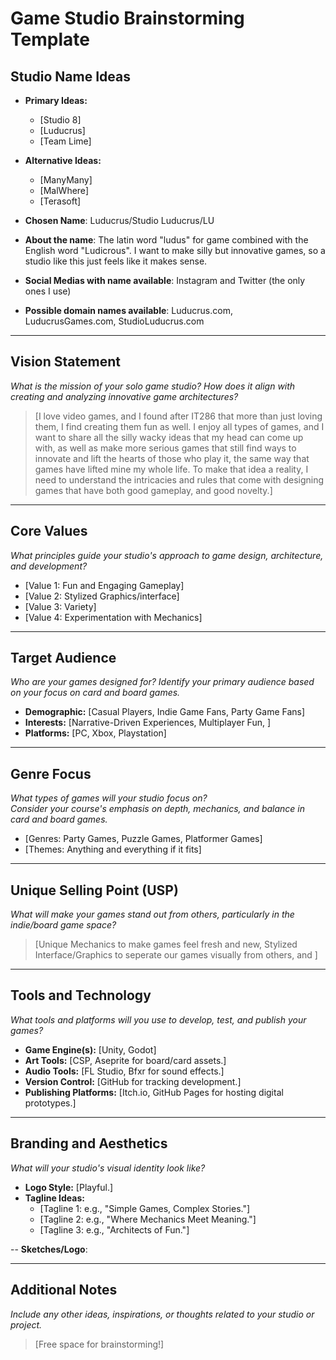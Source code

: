 # Game Studio Brainstorming Template

## Studio Name Ideas
- **Primary Ideas:**
  - [Studio 8]
  - [Luducrus]
  - [Team Lime]
- **Alternative Ideas:**
  - [ManyMany]
  - [MalWhere]
  - [Terasoft]

- **Chosen Name**: Luducrus/Studio Luducrus/LU
- **About the name**: The latin word "ludus" for game combined with the English word "Ludicrous". I want to make silly but innovative games, so a studio like this just feels like it makes sense.
- **Social Medias with name available**: Instagram and Twitter (the only ones I use)
- **Possible domain names available**: Luducrus.com, LuducrusGames.com, StudioLuducrus.com

---

## Vision Statement
*What is the mission of your solo game studio? How does it align with creating and analyzing innovative game architectures?*

> [I love video games, and I found after IT286 that more than just loving them, I find creating them fun as well. I enjoy all types of games, and I want to share all the silly wacky ideas that my head can come up with, as well as make more serious games that still find ways to innovate and lift the hearts of those who play it, the same way that games have lifted mine my whole life. To make that idea a reality, I need to understand the intricacies and rules that come with designing games that have both good gameplay, and good novelty.]

---

## Core Values
*What principles guide your studio's approach to game design, architecture, and development?*

- [Value 1: Fun and Engaging Gameplay]
- [Value 2: Stylized Graphics/interface]
- [Value 3: Variety]
- [Value 4: Experimentation with Mechanics]

---

## Target Audience
*Who are your games designed for? Identify your primary audience based on your focus on card and board games.*

- **Demographic:** [Casual Players, Indie Game Fans, Party Game Fans]
- **Interests:** [Narrative-Driven Experiences, Multiplayer Fun, ]
- **Platforms:** [PC, Xbox, Playstation]

---

## Genre Focus
*What types of games will your studio focus on?*  
*Consider your course's emphasis on depth, mechanics, and balance in card and board games.*

- [Genres: Party Games, Puzzle Games, Platformer Games]
- [Themes: Anything and everything if it fits]

---

## Unique Selling Point (USP)
*What will make your games stand out from others, particularly in the indie/board game space?*

> [Unique Mechanics to make games feel fresh and new, Stylized Interface/Graphics to seperate our games visually from others, and ]

---

## Tools and Technology
*What tools and platforms will you use to develop, test, and publish your games?*

- **Game Engine(s):** [Unity, Godot]
- **Art Tools:** [CSP, Aseprite for board/card assets.]
- **Audio Tools:** [FL Studio, Bfxr for sound effects.]
- **Version Control:** [GitHub for tracking development.]
- **Publishing Platforms:** [Itch.io, GitHub Pages for hosting digital prototypes.]

---

## Branding and Aesthetics
*What will your studio's visual identity look like?*

- **Logo Style:** [Playful.]
- **Tagline Ideas:** 
  - [Tagline 1: e.g., "Simple Games, Complex Stories."]
  - [Tagline 2: e.g., "Where Mechanics Meet Meaning."]
  - [Tagline 3: e.g., "Architects of Fun."]

-- **Sketches/Logo**:

---

## Additional Notes
*Include any other ideas, inspirations, or thoughts related to your studio or project.*

> [Free space for brainstorming!]
